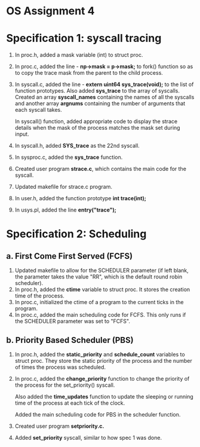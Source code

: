 # OS Assignment 4

# Specification 1: syscall tracing

1. In proc.h, added a mask variable (int) to struct proc.
2. In proc.c, added the line -
        **np->mask = p->mask;**
to fork() function so as to copy the trace mask from the parent to the child process.
3. In syscall.c, added the line -
        **extern uint64 sys_trace(void);**
to the list of function prototypes.
Also added **sys_trace** to the array of syscalls.
Created an array **syscall_names** containing the names of all the syscalls and another array **argnums** containing the number of arguments that each syscall takes.
    
    In syscall() function, added appropriate code to display the strace details when the mask of the process matches the mask set during input.
    
4. In syscall.h, added **SYS_trace** as the 22nd syscall.
5. In sysproc.c, added the **sys_trace** function.
6. Created user program **strace.c**, which contains the main code for the syscall.
7. Updated makefile for strace.c program.
8. In user.h, added the function prototype **int trace(int);** 
9. In usys.pl, added the line **entry("trace");**

# Specification 2: Scheduling

## a. First Come First Served (FCFS)

1. Updated makefile to allow for the SCHEDULER parameter (if left blank, the parameter takes the value "RR", which is the default round robin scheduler).
2. In proc.h, added the **ctime** variable to struct proc. It stores the creation time of the process.
3. In proc.c, initialized the ctime of a program to the current ticks in the program.
4. In proc.c, added the main scheduling code for FCFS. This only runs if the SCHEDULER parameter was set to "FCFS".

## b. Priority Based Scheduler (PBS)

1. In proc.h, added the **static_priority** and **schedule_count** variables to struct proc. They store the static priority of the process and the number of times the process was scheduled.
2. In proc.c, added the **change_priority** function to change the priority of the process for the set_priority() syscall.
    
    Also added the **time_updates** function to update the sleeping or running time of the process at each tick of the clock.
    
    Added the main scheduling code for PBS in the scheduler function.
    
3. Created user program **setpriority.c.**
4. Added **set_priority** syscall, similar to how spec 1 was done.

